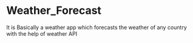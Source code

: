 # Weather_Forecast
It is Basically a weather app which forecasts the weather of any country with the help of weather API
